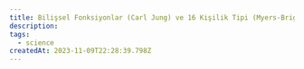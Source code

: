 ```yaml
---
title: Bilişsel Fonksiyonlar (Carl Jung) ve 16 Kişilik Tipi (Myers-Brigss-MBTI )
description: 
tags:
  - science
createdAt: 2023-11-09T22:28:39.798Z
---
```

